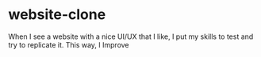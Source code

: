 # website-clone
When I see a website with a nice UI/UX that I like, I put my skills to test and try to replicate it. This way, I Improve
